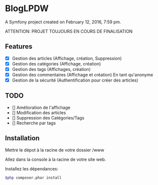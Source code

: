 BlogLPDW
========

A Symfony project created on February 12, 2016, 7:59 pm.

ATTENTION: PROJET TOUJOURS EN COURS DE FINALISATION

## Features
- [x] Gestion des articles (Affichage, création, Suppression)
- [x] Gestion des catégories (Affichage, création)
- [x] Gestion des tags (Affichages, création)
- [x] Gestion des commentaires (Affichage et création) En tant qu'anonyme
- [x] Gestion de la sécurité (Authentification pour créer des articles)

## TODO
- [] Amélioration de l'affichage
- [] Modification des articles
- [] Suppression des Catégories/Tags
- [] Recherche par tags


## Installation

Mettre le dépot à la racine de votre dossier /www

Allez dans la console à la racine de votre site web.

Installez les dépendances:
```bash
$php composer.phar install
```


